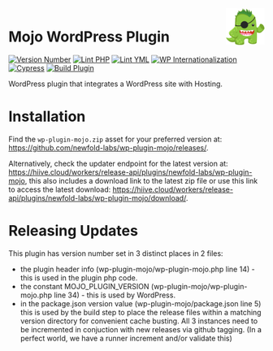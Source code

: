 <a href="https://mojo.com/" target="_blank">
    <img src="https://raw.githubusercontent.com/newfold-labs/wp-plugin-mojo/main/assets/images/jo.svg" alt="mojo.com Logo" title="mojo.com" align="right" height="72" width="76" />
</a>

# Mojo WordPress Plugin

[![Version Number](https://img.shields.io/github/v/release/newfold-labs/wp-plugin-mojo?color=21a0ed&labelColor=333333)](https://github.com/newfold/wp-plugin-mojo/releases)
[![Lint PHP](https://github.com/newfold-labs/wp-plugin-mojo/actions/workflows/lint-php.yml/badge.svg?branch=main)](https://github.com/newfold-labs/wp-plugin-mojo/actions/workflows/lint-php.yml)
[![Lint YML](https://github.com/newfold-labs/wp-plugin-mojo/actions/workflows/lint-yml.yml/badge.svg)](https://github.com/newfold-labs/wp-plugin-mojo/actions/workflows/lint-yml.yml)
[![WP Internationalization](https://github.com/newfold-labs/wp-plugin-mojo/actions/workflows/wp-i18n.yml/badge.svg)](https://github.com/newfold-labs/wp-plugin-mojo/actions/workflows/wp-i18n.yml)
[![Cypress](https://github.com/newfold-labs/wp-plugin-mojo/actions/workflows/cypress.yml/badge.svg?branch=main)](https://github.com/newfold-labs/wp-plugin-mojo/actions/workflows/cypress.yml)
[![Build Plugin](https://github.com/newfold-labs/wp-plugin-mojo/actions/workflows/upload-artifact-on-push.yml/badge.svg)](https://github.com/newfold-labs/wp-plugin-mojo/actions/workflows/upload-artifact-on-push.yml)

WordPress plugin that integrates a WordPress site with Hosting.

# Installation

Find the `wp-plugin-mojo.zip` asset for your preferred version at: https://github.com/newfold-labs/wp-plugin-mojo/releases/.

Alternatively, check the updater endpoint for the latest version at: https://hiive.cloud/workers/release-api/plugins/newfold-labs/wp-plugin-mojo, this also includes a download link to the latest zip file or use this link to access the latest download: https://hiive.cloud/workers/release-api/plugins/newfold-labs/wp-plugin-mojo/download/.

# Releasing Updates

This plugin has version number set in 3 distinct places in 2 files:

- the plugin header info (wp-plugin-mojo/wp-plugin-mojo.php line 14) - this is used in the plugin php code.
- the constant MOJO_PLUGIN_VERSION (wp-plugin-mojo/wp-plugin-mojo.php line 34) - this is used by
  WordPress.
- in the package.json version value (wp-plugin-mojo/package.json line 5) this is used by the build step to place
  the release files within a matching version directory for convenient cache busting. All 3 instances need to be
  incremented in conjuction with new releases via github tagging.
  (In a perfect world, we have a runner increment and/or validate this)
